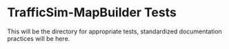 # TrafficSim-MapBuilder Tests
This will be the directory for appropriate tests, standardized documentation practices will be here.
